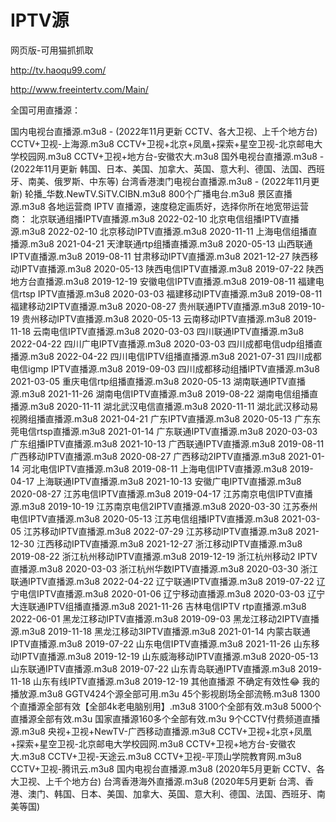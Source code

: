 # IPTV源

网页版-可用猫抓抓取

http://tv.haoqu99.com/

http://www.freeintertv.com/Main/

全国可用直播源：

国内电视台直播源.m3u8 - (2022年11月更新 CCTV、各大卫视、上千个地方台)
CCTV+卫视-上海源.m3u8
CCTV+卫视+北京+凤凰+探索+星空卫视-北京邮电大学校园网.m3u8
CCTV+卫视+地方台-安徽农大.m3u8
国外电视台直播源.m3u8 - (2022年11月更新 韩国、日本、美国、加拿大、英国、意大利、德国、法国、西班牙、南美、俄罗斯、中东等)
台湾香港澳门电视台直播源.m3u8 - (2022年11月更新)
轮播_华数.NewTV.SiTV.CIBN.m3u8
800个广播电台.m3u8
景区直播源.m3u8
各地运营商 IPTV 直播源，速度稳定画质好，选择你所在地宽带运营商：
北京联通组播IPTV直播源.m3u8 2022-02-10
北京电信组播IPTV直播源.m3u8 2022-02-10
北京移动IPTV直播源.m3u8 2020-11-11
上海电信组播直播源.m3u8 2021-04-21
天津联通rtp组播直播源.m3u8 2020-05-13
山西联通IPTV直播源.m3u8 2019-08-11
甘肃移动IPTV直播源.m3u8 2021-12-27
陕西移动IPTV直播源.m3u8 2020-05-13
陕西电信IPTV直播源.m3u8 2019-07-22
陕西地方台直播源.m3u8 2019-12-19
安徽电信IPTV直播源.m3u8 2019-08-11
福建电信rtsp IPTV直播源.m3u8 2020-03-03
福建移动IPTV直播源.m3u8 2019-08-11
福建移动2IPTV直播源.m3u8 2020-08-27
贵州联通IPTV直播源.m3u8 2019-10-19
贵州移动IPTV直播源.m3u8 2020-05-13
云南移动IPTV直播源.m3u8 2019-11-18
云南电信IPTV直播源.m3u8 2020-03-03
四川联通IPTV直播源.m3u8 2022-04-22
四川广电IPTV直播源.m3u8 2020-03-03
四川成都电信udp组播直播源.m3u8 2022-04-22
四川电信IPTV组播直播源.m3u8 2021-07-31
四川成都电信igmp IPTV直播源.m3u8 2019-09-03
四川成都移动组播IPTV直播源.m3u8 2021-03-05
重庆电信rtp组播直播源.m3u8 2020-05-13
湖南联通IPTV直播源.m3u8 2021-11-26
湖南电信IPTV直播源.m3u8 2019-08-22
湖南电信组播直播源.m3u8 2020-11-11
湖北武汉电信直播源.m3u8 2020-11-11
湖北武汉移动易视腾组播直播源.m3u8 2021-04-21
广东IPTV直播源.m3u8 2020-05-13
广东东莞电信rtsp直播源.m3u8 2021-01-14
广东联通IPTV直播源.m3u8 2020-03-03
广东组播IPTV直播源.m3u8 2021-10-13
广西联通IPTV直播源.m3u8 2019-08-11
广西移动IPTV直播源.m3u8 2020-08-27
广西移动2IPTV直播源.m3u8 2021-01-14
河北电信IPTV直播源.m3u8 2019-08-11
上海电信IPTV直播源.m3u8 2019-04-17
上海联通IPTV直播源.m3u8 2021-10-13
安徽广电IPTV直播源.m3u8 2020-08-27
江苏电信IPTV直播源.m3u8 2019-04-17
江苏南京电信IPTV直播源.m3u8 2019-10-19
江苏南京电信2IPTV直播源.m3u8 2020-03-30
江苏泰州电信IPTV直播源.m3u8 2020-05-13
江苏电信组播IPTV直播源.m3u8 2021-03-05
江苏移动IPTV直播源.m3u8 2022-07-29
江苏移动IPTV直播源.m3u8 2021-12-30
江西移动IPTV直播源.m3u8 2021-12-27
浙江移动IPTV直播源.m3u8 2019-08-22
浙江杭州移动IPTV直播源.m3u8 2019-12-19
浙江杭州移动2 IPTV直播源.m3u8 2020-03-03
浙江杭州华数IPTV直播源.m3u8 2020-03-30
浙江联通IPTV直播源.m3u8 2022-04-22
辽宁联通IPTV直播源.m3u8 2019-07-22
辽宁电信IPTV直播源.m3u8 2020-01-06
辽宁移动直播源.m3u8 2020-03-03
辽宁大连联通IPTV组播直播源.m3u8 2021-11-26
吉林电信IPTV rtp直播源.m3u8 2022-06-01
黑龙江移动IPTV直播源.m3u8 2019-09-03
黑龙江移动2IPTV直播源.m3u8 2019-11-18
黑龙江移动3IPTV直播源.m3u8 2021-01-14
内蒙古联通IPTV直播源.m3u8 2019-07-22
山东电信IPTV直播源.m3u8 2021-11-26
山东移动IPTV直播源.m3u8 2019-12-19
山东威海移动IPTV直播源.m3u8 2020-05-13
山东联通IPTV直播源.m3u8 2019-07-22
山东青岛联通IPTV直播源.m3u8 2019-11-18
山东有线IPTV直播源.m3u8 2019-12-19
其他直播源 不确定有效性😂
我的播放源.m3u8
GGTV424个源全部可用.m3u
45个影视剧场全部流畅.m3u8
1300个直播源全部有效【全部4k老电脑别用】.m3u8
3100个全部有效.m3u8
5000个直播源全部有效.m3u
国家直播源160多个全部有效.m3u
9个CCTV付费频道直播源.m3u8
央视+卫视+NewTV-广西移动直播源.m3u8
CCTV+卫视+北京+凤凰+探索+星空卫视-北京邮电大学校园网.m3u8
CCTV+卫视+地方台-安徽农大.m3u8
CCTV+卫视-天途云.m3u8
CCTV+卫视-平顶山学院教育网.m3u8
CCTV+卫视-腾讯云.m3u8
国内电视台直播源.m3u8 (2020年5月更新 CCTV、各大卫视、上千个地方台)
台湾香港海外直播源.m3u8 (2020年5月更新 台湾、香港、澳门、韩国、日本、美国、加拿大、英国、意大利、德国、法国、西班牙、南美等国)
